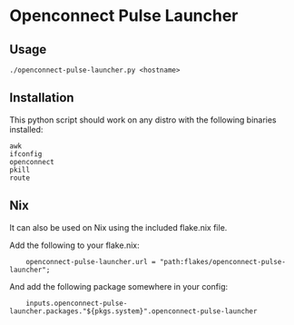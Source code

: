 Openconnect Pulse Launcher
==========================

## Usage

`./openconnect-pulse-launcher.py <hostname>`

## Installation

This python script should work on any distro with the following binaries installed:

```
awk
ifconfig
openconnect
pkill
route
```

## Nix

It can also be used on Nix using the included flake.nix file.

Add the following to your flake.nix:

```
    openconnect-pulse-launcher.url = "path:flakes/openconnect-pulse-launcher";
```

And add the following package somewhere in your config:

```
    inputs.openconnect-pulse-launcher.packages."${pkgs.system}".openconnect-pulse-launcher
```
